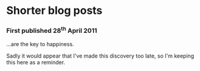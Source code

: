 # Shorter blog posts
### First published 28<sup>th</sup> April 2011

...are the key to happiness.

Sadly it would appear that I've made this discovery too late, so I'm keeping this here as a reminder.
